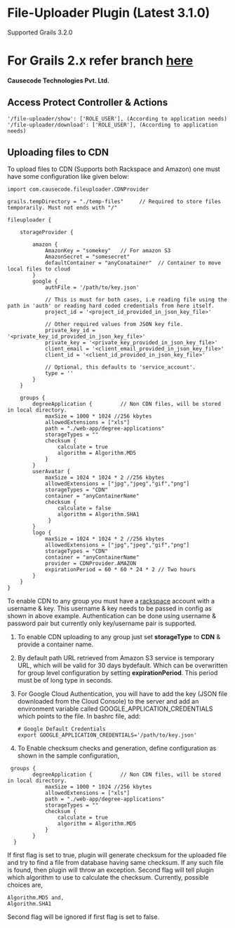 # File-Uploader Plugin (Latest 3.1.0)

Supported Grails 3.2.0

# For Grails 2.x refer branch [here](https://bitbucket.org/causecode/grails-file-uploader/src/a26a79d1a8fceada58f7ad3fd5550a75a27e247c/?at=grails-2.x-master)

#### Causecode Technologies Pvt. Ltd.

## Access Protect Controller & Actions

```
'/file-uploader/show': ['ROLE_USER'], (According to application needs)
'/file-uploader/download': ['ROLE_USER'], (According to application needs)
```

## Uploading files to CDN

To upload files to CDN (Supports both Rackspace and Amazon) one must have some configuration like given below:

```
import com.causecode.fileuploader.CDNProvider

grails.tempDirectory = "./temp-files"     // Required to store files temporarily. Must not ends with "/"

fileuploader {

    storageProvider {

        amazon {
            AmazonKey = "somekey"	// For amazon S3
            AmazonSecret = "somesecret"
            defaultContainer = "anyConatainer"  // Container to move local files to cloud
        }
        google {
            authFile = '/path/to/key.json'

            // This is must for both cases, i.e reading file using the path in 'auth' or reading hard coded credentials from here itself.
            project_id = '<project_id_provided_in_json_key_file>'

            // Other required values from JSON key file.
            private_key_id = '<private_key_id_provided_in_json_key_file>'
            private_key = '<private_key_provided_in_json_key_file>'
            client_email = '<client_email_provided_in_json_key_file>'
            client_id = '<client_id_provided_in_json_key_file>'

            // Optional, this defaults to 'service_account'.
            type = ''
        }
    }

    groups {
        degreeApplication {			// Non CDN files, will be stored in local directory.
            maxSize = 1000 * 1024 //256 kbytes
            allowedExtensions = ["xls"]
            path = "./web-app/degree-applications"
            storageTypes = ""
            checksum {
                calculate = true
                algorithm = Algorithm.MD5                
            }
        }
        userAvatar {
            maxSize = 1024 * 1024 * 2 //256 kbytes
            allowedExtensions = ["jpg","jpeg","gif","png"]
            storageTypes = "CDN"
            container = "anyContainerName"
            checksum {
                calculate = false
                algorithm = Algorithm.SHA1                
             }
        }
        logo {
            maxSize = 1024 * 1024 * 2 //256 kbytes
            allowedExtensions = ["jpg","jpeg","gif","png"]
            storageTypes = "CDN"
            container = "anyContainerName"
            provider = CDNProvider.AMAZON
            expirationPeriod = 60 * 60 * 24 * 2 // Two hours
        }
    }
}
```

To enable CDN to any group you must have a [rackspace](http://docs.rackspace.com/) account with a username & key.
This username & key needs to be passed in config as shown in above example. Authentication can be done using username
& password pair but currently only key/username pair is supported.    

1. To enable CDN uploading to any group just set **storageType** to **CDN** & provide a container name.

2. By default path URL retrieved from Amazon S3 service is temporary URL, which will be valid for 30 days bydefault. Which
can be overwritten for group level configuration by setting **expirationPeriod**. This period must be of long type in seconds.

3. For Google Cloud Authentication, you will have to add the key (JSON file downloaded from the Cloud Console) to the server and add an environment
   variable called GOOGLE_APPLICATION_CREDENTIALS which points to the file. In bashrc file, add:
   ```
   # Google Default Credentials
   export GOOGLE_APPLICATION_CREDENTIALS='/path/to/key.json'
4. To Enable checksum checks and generation, define configuration as shown in the sample configuration, 
```
 groups {
        degreeApplication {			// Non CDN files, will be stored in local directory.
            maxSize = 1000 * 1024 //256 kbytes
            allowedExtensions = ["xls"]
            path = "./web-app/degree-applications"
            storageTypes = ""
            checksum {
                calculate = true
                algorithm = Algorithm.MD5                
            }
        }
  }

``` 
If first flag is set to true, plugin will generate checksum for the uploaded file and try to find a file from database having same checksum. If any such file is found, then plugin will throw an exception.
Second flag will tell plugin which algorithm to use to calculate the checksum. Currently, possible choices are,
``` 
Algorithm.MD5 and,
Algorithm.SHA1
```
Second flag will be ignored if first flag is set to false.